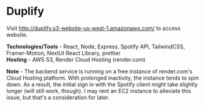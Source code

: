 # Duplify

Visit http://duplify.s3-website-us-west-1.amazonaws.com/ to access website. 

**Technologies/Tools** - React, Node, Express, Spotify API, TailwindCSS, Framer-Motion, NextUI React Library, prettier\
**Hosting** - AWS S3, Render Cloud Hosting (render.com)

**Note** - The backend service is running on a free instance of render.com's Cloud Hosting platform. With prolonged inactivity, the instance tends to spin down. As a result, the initial sign in with the Spotify client might take slightly longer (will still work, though). I may rent an EC2 instance to alleviate this issue, but that's a consideration for later. 
